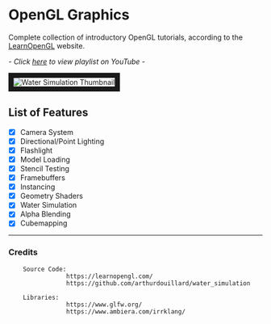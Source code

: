 # OpenGL Graphics
Complete collection of introductory OpenGL tutorials, according to the [LearnOpenGL](https://learnopengl.com/) website.

*- Click <a href="https://www.youtube.com/playlist?list=PLn_BYD1M0NFRg2qqDj6GxlQo2NO5_ufG5" target="_blank">here</a> to view playlist on YouTube -*

<img src="https://i.imgur.com/HD5ueVd.jpeg" alt="Water Simulation Thumbnail" border="10" />

## List of Features

- [x] Camera System
- [x] Directional/Point Lighting
- [x] Flashlight
- [x] Model Loading
- [x] Stencil Testing
- [x] Framebuffers
- [x] Instancing
- [x] Geometry Shaders
- [x] Water Simulation
- [x] Alpha Blending
- [x] Cubemapping

---

### Credits

        Source Code:
                    https://learnopengl.com/
                    https://github.com/arthurdouillard/water_simulation
                    
        Libraries:
                    https://www.glfw.org/
                    https://www.ambiera.com/irrklang/
